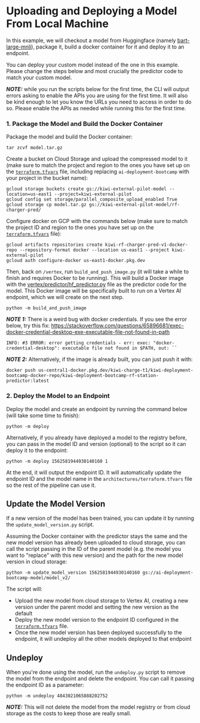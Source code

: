 # Uploading and Deploying a Model From Local Machine

In this example, we will checkout a model from Huggingface (namely
[bart-large-mnli](https://huggingface.co/facebook/bart-large-mnli)), package it, build a docker container
for it and deploy it to an endpoint.

You can deploy your custom model instead of the one in this example. Please change the steps below
and most crucially the predictor code to match your custom model. 

***NOTE:*** while you run the scripts below for the first time, the CLI will output errors asking to enable
the APIs you are using for the first time. It will also be kind enough to let you know the URLs you
need to access in order to do so. Please enable the APIs as needed while running this for the
first time.

### 1. Package the Model and Build the Docker Container

Package the model and build the Docker container:
```shell
tar zcvf model.tar.gz 
```

Create a bucket on Cloud Storage and upload the compressed model to it (make sure to match
the project and region to the ones you have set up on the [`terraform.tfvars`](architectures/terraform.tfvars)
file, including replacing `ai-deployment-bootcamp` with your project in the bucket name):
```shell
gcloud storage buckets create gs://kiwi-external-pilot-model --location=us-east1 --project=kiwi-external-pilot
gcloud config set storage/parallel_composite_upload_enabled True
gcloud storage cp model.tar.gz gs://kiwi-external-pilot-model/rf-charger-pred/
```

Configure docker on GCP with the commands below (make sure to match the project ID and region to
the ones you have set up on the [`terraform.tfvars`](architectures/terraform.tfvars) file):
```shell
gcloud artifacts repositories create kiwi-rf-charger-pred-v1-docker-repo --repository-format docker --location us-east1 --project kiwi-external-pilot
gcloud auth configure-docker us-east1-docker.pkg.dev
```
Then, back on `/vertex`, run `build_and_push_image.py` (it will take a while to finish and requires
Docker to be running). This will build a Docker image with the [vertex/predictor/hf_predictor.py](vertex/predictor/hf_predictor.py)
file as the predictor code for the model. This Docker image will be specifically built to run on
a Vertex AI endpoint, which we will create on the next step.
```shell
python -m build_and_push_image
```

***NOTE 1:*** There is a weird bug with docker credentials. If you see the error below,
try this fix: https://stackoverflow.com/questions/65896681/exec-docker-credential-desktop-exe-executable-file-not-found-in-path
```shell
INFO: #3 ERROR: error getting credentials - err: exec: "docker-credential-desktop": executable file not found in $PATH, out: ``
```

***NOTE 2:*** Alternatively, if the image is already built, you can just push it with:
```shell
docker push us-central1-docker.pkg.dev/kiwi-charge-t1/kiwi-deployment-bootcamp-docker-repo/kiwi-deployment-bootcamp-rf-station-predictor:latest
```

### 2. Deploy the Model to an Endpoint

Deploy the model and create an endpoint by running the command below (will take some
time to finish):
```shell
python -m deploy
```
Alternatively, if you already have deployed a model to the registry before, you can pass
in the model ID and version (optional) to the script so it can deploy it to the endpoint:
```shell
python -m deploy 1562581944930140160 1
```

At the end, it will output the endpoint ID. It will automatically update the endpoint ID
and the model name in the `architectures/terraform.tfvars` file so the rest of the
pipeline can use it.


## Update the Model Version

If a new version of the model has been trained, you can update it by running the
`update_model_version.py` script.

Assuming the Docker container with the predictor stays the same and the new model
version has already been uploaded to cloud storage, you can call the script passing
in the ID of the parent model (e.g. the model you want to "replace" with this new
version) and the path for the new model version in cloud storage:
```shell
python -m update_model_version 1562581944930140160 gs://ai-deployment-bootcamp-model/model_v2/
```

The script will:
- Upload the new model from cloud storage to Vertex AI, creating a new version
under the parent model and setting the new version as the default
- Deploy the new model version to the endpoint ID configured in the
[`terraform.tfvars`](architectures/terraform.tfvars) file.
- Once the new model version has been deployed successfully to the endpoint,
it will undeploy all the other models deployed to that endpoint 

## Undeploy

When you're done using the model, run the `undeploy.py` script to remove the model from
the endpoint and delete the endpoint. You can call it passing the endpoint ID as
a parameter:
```shell
python -m undeploy 4843021065888202752
```

***NOTE:*** This will not delete the model from the model registry or from cloud
storage as the costs to keep those are really small.
